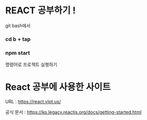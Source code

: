 # REACT 공부하기 !
git bash에서 
### cd b + tap
### npm start 
명령어로 프로젝트 실행하기

# React 공부에 사용한 사이트 
URL : https://react.vlpt.us/

공식 문서 : https://ko.legacy.reactjs.org/docs/getting-started.html
